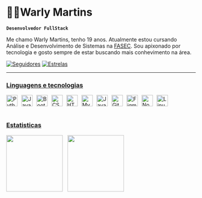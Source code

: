# 🧑‍💻Warly Martins

**`Desenvolvedor FullStack`**

Me chamo Warly Martins, tenho 19 anos. Atualmente estou cursando Análise e Desenvolvimento de Sistemas na [FASEC](https://serradocarmo.edu.br/). Sou apixonado por tecnologia e gosto sempre de estar buscando mais conhevimento na área.

<p align="left">
      </a> 
      <a href="https://github.com/devwarly?tab=followers">
         <img alt="Seguidores" title="Me siga no Github" src="https://custom-icon-badges.demolab.com/github/followers/devwarly?color=236ad3&labelColor=1155ba&style=for-the-badge&logo=github&label=Seguidores&logoColor=white"/></a>
      <a href="https://github.com/devwarly?tab=repositories&sort=stargazers">
         <img alt="Estrelas" title="Total de estrelas no GitHub" src="https://custom-icon-badges.demolab.com/github/stars/devwarly?color=55960c&style=for-the-badge&labelColor=488207&logo=star&label=Estrelas"/>
</p>

<hr>

### Linguagens e tecnologias

<div style="display: flex; box-sizing: border-box">
    <img title="Python" width= "30px" alt="Python" style="padding-right: 10px" src="https://cdn.jsdelivr.net/gh/devicons/devicon@latest/icons/python/python-original.svg" />
    <img title="Java" width= "30px" alt="Java" style="padding-right: 10px"  src="https://cdn.jsdelivr.net/gh/devicons/devicon@latest/icons/java/java-original.svg" />
    <img title="Bootstrap" width= "30px" alt="Bootstrap" style="padding-right: 10px" src="https://cdn.jsdelivr.net/gh/devicons/devicon@latest/icons/bootstrap/bootstrap-original.svg" />
    <img title="CSS" width= "30px" alt="CSS" style="padding-right: 10px" src="https://cdn.jsdelivr.net/gh/devicons/devicon@latest/icons/css3/css3-original.svg" />
    <img title="HTML" width= "30px" alt="HTML" style="padding-right: 10px" src="https://cdn.jsdelivr.net/gh/devicons/devicon@latest/icons/html5/html5-original.svg" />
    <img title="MySQL" width= "30px" alt="MySQL" style="padding-right: 10px"  src="https://cdn.jsdelivr.net/gh/devicons/devicon@latest/icons/mysql/mysql-original.svg" />
    <img title="JavaScript" width= "30px" alt="JavaScript" style="padding-right: 10px"  src="https://cdn.jsdelivr.net/gh/devicons/devicon@latest/icons/javascript/javascript-original.svg" />
    <img title="Git" width= "30px" alt="Git" style="padding-right: 10px" src="https://cdn.jsdelivr.net/gh/devicons/devicon@latest/icons/git/git-original.svg" />
    <img title="Figma" width= "30px" alt="Figma" style="padding-right: 10px" src="https://cdn.jsdelivr.net/gh/devicons/devicon@latest/icons/figma/figma-original.svg" />
    <img title="NodeJs" width= "30px" alt="NodeJs" style="padding-right: 10px" src="https://cdn.jsdelivr.net/gh/devicons/devicon@latest/icons/nodejs/nodejs-original.svg" />
    <img title="Linux" width= "30px" alt="Linux" style="padding-right: 10px"  src="https://cdn.jsdelivr.net/gh/devicons/devicon@latest/icons/linux/linux-original.svg" />
</div>

<br>

### Estatisticas
<p style="display: flex">
    <img
        align="left"
        style="padding-right: 10px; height:150px" 
        src="https://github-readme-stats.vercel.app/api?username=devwarly&show_icons=true&theme=tokyonight&include_all_commits=true&locale=pt-br"
    /><img
        align="left"
        style="padding-right: 10px; height:150px" 
        src="https://github-readme-stats.vercel.app/api/top-langs/?username=devwarly&theme=tokyonight&layout=compact&custom_title=Tecnologias&langs_cout=9"
    />
</p>
